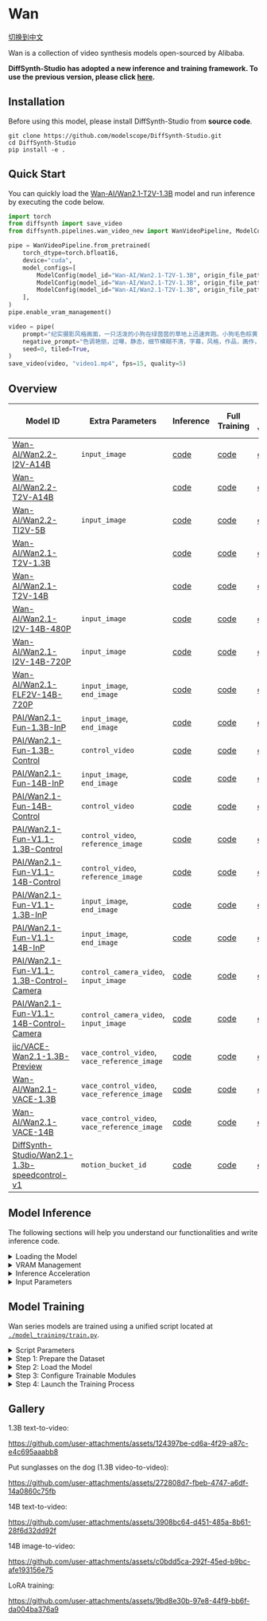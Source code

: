 # Wan

[切换到中文](./README_zh.md)

Wan is a collection of video synthesis models open-sourced by Alibaba.

**DiffSynth-Studio has adopted a new inference and training framework. To use the previous version, please click [here](https://github.com/modelscope/DiffSynth-Studio/tree/3edf3583b1f08944cee837b94d9f84d669c2729c).**

## Installation

Before using this model, please install DiffSynth-Studio from **source code**.

```shell
git clone https://github.com/modelscope/DiffSynth-Studio.git
cd DiffSynth-Studio
pip install -e .
```

## Quick Start

You can quickly load the [Wan-AI/Wan2.1-T2V-1.3B](https://www.modelscope.cn/models/Wan-AI/Wan2.1-T2V-1.3B) model and run inference by executing the code below.

```python
import torch
from diffsynth import save_video
from diffsynth.pipelines.wan_video_new import WanVideoPipeline, ModelConfig

pipe = WanVideoPipeline.from_pretrained(
    torch_dtype=torch.bfloat16,
    device="cuda",
    model_configs=[
        ModelConfig(model_id="Wan-AI/Wan2.1-T2V-1.3B", origin_file_pattern="diffusion_pytorch_model*.safetensors", offload_device="cpu"),
        ModelConfig(model_id="Wan-AI/Wan2.1-T2V-1.3B", origin_file_pattern="models_t5_umt5-xxl-enc-bf16.pth", offload_device="cpu"),
        ModelConfig(model_id="Wan-AI/Wan2.1-T2V-1.3B", origin_file_pattern="Wan2.1_VAE.pth", offload_device="cpu"),
    ],
)
pipe.enable_vram_management()

video = pipe(
    prompt="纪实摄影风格画面，一只活泼的小狗在绿茵茵的草地上迅速奔跑。小狗毛色棕黄，两只耳朵立起，神情专注而欢快。阳光洒在它身上，使得毛发看上去格外柔软而闪亮。背景是一片开阔的草地，偶尔点缀着几朵野花，远处隐约可见蓝天和几片白云。透视感鲜明，捕捉小狗奔跑时的动感和四周草地的生机。中景侧面移动视角。",
    negative_prompt="色调艳丽，过曝，静态，细节模糊不清，字幕，风格，作品，画作，画面，静止，整体发灰，最差质量，低质量，JPEG压缩残留，丑陋的，残缺的，多余的手指，画得不好的手部，画得不好的脸部，畸形的，毁容的，形态畸形的肢体，手指融合，静止不动的画面，杂乱的背景，三条腿，背景人很多，倒着走",
    seed=0, tiled=True,
)
save_video(video, "video1.mp4", fps=15, quality=5)
```

## Overview

| Model ID | Extra Parameters | Inference | Full Training | Full Training Validation | LoRA Training | LoRA Training Validation |
|-|-|-|-|-|-|-|
|[Wan-AI/Wan2.2-I2V-A14B](https://modelscope.cn/models/Wan-AI/Wan2.2-I2V-A14B)|`input_image`|[code](./model_inference/Wan2.2-I2V-A14B.py)|[code](./model_training/full/Wan2.2-I2V-A14B.sh)|[code](./model_training/validate_full/Wan2.2-I2V-A14B.py)|[code](./model_training/lora/Wan2.2-I2V-A14B.sh)|[code](./model_training/validate_lora/Wan2.2-I2V-A14B.py)|
|[Wan-AI/Wan2.2-T2V-A14B](https://modelscope.cn/models/Wan-AI/Wan2.2-T2V-A14B)||[code](./model_inference/Wan2.2-T2V-A14B.py)|[code](./model_training/full/Wan2.2-T2V-A14B.sh)|[code](./model_training/validate_full/Wan2.2-T2V-A14B.py)|[code](./model_training/lora/Wan2.2-T2V-A14B.sh)|[code](./model_training/validate_lora/Wan2.2-T2V-A14B.py)|
|[Wan-AI/Wan2.2-TI2V-5B](https://modelscope.cn/models/Wan-AI/Wan2.2-TI2V-5B)|`input_image`|[code](./model_inference/Wan2.2-TI2V-5B.py)|[code](./model_training/full/Wan2.2-TI2V-5B.sh)|[code](./model_training/validate_full/Wan2.2-TI2V-5B.py)|[code](./model_training/lora/Wan2.2-TI2V-5B.sh)|[code](./model_training/validate_lora/Wan2.2-TI2V-5B.py)|
|[Wan-AI/Wan2.1-T2V-1.3B](https://modelscope.cn/models/Wan-AI/Wan2.1-T2V-1.3B)||[code](./model_inference/Wan2.1-T2V-1.3B.py)|[code](./model_training/full/Wan2.1-T2V-1.3B.sh)|[code](./model_training/validate_full/Wan2.1-T2V-1.3B.py)|[code](./model_training/lora/Wan2.1-T2V-1.3B.sh)|[code](./model_training/validate_lora/Wan2.1-T2V-1.3B.py)|
|[Wan-AI/Wan2.1-T2V-14B](https://modelscope.cn/models/Wan-AI/Wan2.1-T2V-14B)||[code](./model_inference/Wan2.1-T2V-14B.py)|[code](./model_training/full/Wan2.1-T2V-14B.sh)|[code](./model_training/validate_full/Wan2.1-T2V-14B.py)|[code](./model_training/lora/Wan2.1-T2V-14B.sh)|[code](./model_training/validate_lora/Wan2.1-T2V-14B.py)|
|[Wan-AI/Wan2.1-I2V-14B-480P](https://modelscope.cn/models/Wan-AI/Wan2.1-I2V-14B-480P)|`input_image`|[code](./model_inference/Wan2.1-I2V-14B-480P.py)|[code](./model_training/full/Wan2.1-I2V-14B-480P.sh)|[code](./model_training/validate_full/Wan2.1-I2V-14B-480P.py)|[code](./model_training/lora/Wan2.1-I2V-14B-480P.sh)|[code](./model_training/validate_lora/Wan2.1-I2V-14B-480P.py)|
|[Wan-AI/Wan2.1-I2V-14B-720P](https://modelscope.cn/models/Wan-AI/Wan2.1-I2V-14B-720P)|`input_image`|[code](./model_inference/Wan2.1-I2V-14B-720P.py)|[code](./model_training/full/Wan2.1-I2V-14B-720P.sh)|[code](./model_training/validate_full/Wan2.1-I2V-14B-720P.py)|[code](./model_training/lora/Wan2.1-I2V-14B-720P.sh)|[code](./model_training/validate_lora/Wan2.1-I2V-14B-720P.py)|
|[Wan-AI/Wan2.1-FLF2V-14B-720P](https://modelscope.cn/models/Wan-AI/Wan2.1-FLF2V-14B-720P)|`input_image`, `end_image`|[code](./model_inference/Wan2.1-FLF2V-14B-720P.py)|[code](./model_training/full/Wan2.1-FLF2V-14B-720P.sh)|[code](./model_training/validate_full/Wan2.1-FLF2V-14B-720P.py)|[code](./model_training/lora/Wan2.1-FLF2V-14B-720P.sh)|[code](./model_training/validate_lora/Wan2.1-FLF2V-14B-720P.py)|
|[PAI/Wan2.1-Fun-1.3B-InP](https://modelscope.cn/models/PAI/Wan2.1-Fun-1.3B-InP)|`input_image`, `end_image`|[code](./model_inference/Wan2.1-Fun-1.3B-InP.py)|[code](./model_training/full/Wan2.1-Fun-1.3B-InP.sh)|[code](./model_training/validate_full/Wan2.1-Fun-1.3B-InP.py)|[code](./model_training/lora/Wan2.1-Fun-1.3B-InP.sh)|[code](./model_training/validate_lora/Wan2.1-Fun-1.3B-InP.py)|
|[PAI/Wan2.1-Fun-1.3B-Control](https://modelscope.cn/models/PAI/Wan2.1-Fun-1.3B-Control)|`control_video`|[code](./model_inference/Wan2.1-Fun-1.3B-Control.py)|[code](./model_training/full/Wan2.1-Fun-1.3B-Control.sh)|[code](./model_training/validate_full/Wan2.1-Fun-1.3B-Control.py)|[code](./model_training/lora/Wan2.1-Fun-1.3B-Control.sh)|[code](./model_training/validate_lora/Wan2.1-Fun-1.3B-Control.py)|
|[PAI/Wan2.1-Fun-14B-InP](https://modelscope.cn/models/PAI/Wan2.1-Fun-14B-InP)|`input_image`, `end_image`|[code](./model_inference/Wan2.1-Fun-14B-InP.py)|[code](./model_training/full/Wan2.1-Fun-14B-InP.sh)|[code](./model_training/validate_full/Wan2.1-Fun-14B-InP.py)|[code](./model_training/lora/Wan2.1-Fun-14B-InP.sh)|[code](./model_training/validate_lora/Wan2.1-Fun-14B-InP.py)|
|[PAI/Wan2.1-Fun-14B-Control](https://modelscope.cn/models/PAI/Wan2.1-Fun-14B-Control)|`control_video`|[code](./model_inference/Wan2.1-Fun-14B-Control.py)|[code](./model_training/full/Wan2.1-Fun-14B-Control.sh)|[code](./model_training/validate_full/Wan2.1-Fun-14B-Control.py)|[code](./model_training/lora/Wan2.1-Fun-14B-Control.sh)|[code](./model_training/validate_lora/Wan2.1-Fun-14B-Control.py)|
|[PAI/Wan2.1-Fun-V1.1-1.3B-Control](https://modelscope.cn/models/PAI/Wan2.1-Fun-V1.1-1.3B-Control)|`control_video`, `reference_image`|[code](./model_inference/Wan2.1-Fun-V1.1-1.3B-Control.py)|[code](./model_training/full/Wan2.1-Fun-V1.1-1.3B-Control.sh)|[code](./model_training/validate_full/Wan2.1-Fun-V1.1-1.3B-Control.py)|[code](./model_training/lora/Wan2.1-Fun-V1.1-1.3B-Control.sh)|[code](./model_training/validate_lora/Wan2.1-Fun-V1.1-1.3B-Control.py)|
|[PAI/Wan2.1-Fun-V1.1-14B-Control](https://modelscope.cn/models/PAI/Wan2.1-Fun-V1.1-14B-Control)|`control_video`, `reference_image`|[code](./model_inference/Wan2.1-Fun-V1.1-14B-Control.py)|[code](./model_training/full/Wan2.1-Fun-V1.1-14B-Control.sh)|[code](./model_training/validate_full/Wan2.1-Fun-V1.1-14B-Control.py)|[code](./model_training/lora/Wan2.1-Fun-V1.1-14B-Control.sh)|[code](./model_training/validate_lora/Wan2.1-Fun-V1.1-14B-Control.py)|
|[PAI/Wan2.1-Fun-V1.1-1.3B-InP](https://modelscope.cn/models/PAI/Wan2.1-Fun-V1.1-1.3B-InP)|`input_image`, `end_image`|[code](./model_inference/Wan2.1-Fun-V1.1-1.3B-InP.py)|[code](./model_training/full/Wan2.1-Fun-V1.1-1.3B-InP.sh)|[code](./model_training/validate_full/Wan2.1-Fun-V1.1-1.3B-InP.py)|[code](./model_training/lora/Wan2.1-Fun-V1.1-1.3B-InP.sh)|[code](./model_training/validate_lora/Wan2.1-Fun-V1.1-1.3B-InP.py)|
|[PAI/Wan2.1-Fun-V1.1-14B-InP](https://modelscope.cn/models/PAI/Wan2.1-Fun-V1.1-14B-InP)|`input_image`, `end_image`|[code](./model_inference/Wan2.1-Fun-V1.1-14B-InP.py)|[code](./model_training/full/Wan2.1-Fun-V1.1-14B-InP.sh)|[code](./model_training/validate_full/Wan2.1-Fun-V1.1-14B-InP.py)|[code](./model_training/lora/Wan2.1-Fun-V1.1-14B-InP.sh)|[code](./model_training/validate_lora/Wan2.1-Fun-V1.1-14B-InP.py)|
|[PAI/Wan2.1-Fun-V1.1-1.3B-Control-Camera](https://modelscope.cn/models/PAI/Wan2.1-Fun-V1.1-1.3B-Control-Camera)|`control_camera_video`, `input_image`|[code](./model_inference/Wan2.1-Fun-V1.1-1.3B-Control-Camera.py)|[code](./model_training/full/Wan2.1-Fun-V1.1-1.3B-Control-Camera.sh)|[code](./model_training/validate_full/Wan2.1-Fun-V1.1-1.3B-Control-Camera.py)|[code](./model_training/lora/Wan2.1-Fun-V1.1-1.3B-Control-Camera.sh)|[code](./model_training/validate_lora/Wan2.1-Fun-V1.1-1.3B-Control-Camera.py)|
|[PAI/Wan2.1-Fun-V1.1-14B-Control-Camera](https://modelscope.cn/models/PAI/Wan2.1-Fun-V1.1-14B-Control-Camera)|`control_camera_video`, `input_image`|[code](./model_inference/Wan2.1-Fun-V1.1-14B-Control-Camera.py)|[code](./model_training/full/Wan2.1-Fun-V1.1-14B-Control-Camera.sh)|[code](./model_training/validate_full/Wan2.1-Fun-V1.1-14B-Control-Camera.py)|[code](./model_training/lora/Wan2.1-Fun-V1.1-14B-Control-Camera.sh)|[code](./model_training/validate_lora/Wan2.1-Fun-V1.1-14B-Control-Camera.py)|
|[iic/VACE-Wan2.1-1.3B-Preview](https://modelscope.cn/models/iic/VACE-Wan2.1-1.3B-Preview)|`vace_control_video`, `vace_reference_image`|[code](./model_inference/Wan2.1-VACE-1.3B-Preview.py)|[code](./model_training/full/Wan2.1-VACE-1.3B-Preview.sh)|[code](./model_training/validate_full/Wan2.1-VACE-1.3B-Preview.py)|[code](./model_training/lora/Wan2.1-VACE-1.3B-Preview.sh)|[code](./model_training/validate_lora/Wan2.1-VACE-1.3B-Preview.py)|
|[Wan-AI/Wan2.1-VACE-1.3B](https://modelscope.cn/models/Wan-AI/Wan2.1-VACE-1.3B)|`vace_control_video`, `vace_reference_image`|[code](./model_inference/Wan2.1-VACE-1.3B.py)|[code](./model_training/full/Wan2.1-VACE-1.3B.sh)|[code](./model_training/validate_full/Wan2.1-VACE-1.3B.py)|[code](./model_training/lora/Wan2.1-VACE-1.3B.sh)|[code](./model_training/validate_lora/Wan2.1-VACE-1.3B.py)|
|[Wan-AI/Wan2.1-VACE-14B](https://modelscope.cn/models/Wan-AI/Wan2.1-VACE-14B)|`vace_control_video`, `vace_reference_image`|[code](./model_inference/Wan2.1-VACE-14B.py)|[code](./model_training/full/Wan2.1-VACE-14B.sh)|[code](./model_training/validate_full/Wan2.1-VACE-14B.py)|[code](./model_training/lora/Wan2.1-VACE-14B.sh)|[code](./model_training/validate_lora/Wan2.1-VACE-14B.py)|
|[DiffSynth-Studio/Wan2.1-1.3b-speedcontrol-v1](https://modelscope.cn/models/DiffSynth-Studio/Wan2.1-1.3b-speedcontrol-v1)|`motion_bucket_id`|[code](./model_inference/Wan2.1-1.3b-speedcontrol-v1.py)|[code](./model_training/full/Wan2.1-1.3b-speedcontrol-v1.sh)|[code](./model_training/validate_full/Wan2.1-1.3b-speedcontrol-v1.py)|[code](./model_training/lora/Wan2.1-1.3b-speedcontrol-v1.sh)|[code](./model_training/validate_lora/Wan2.1-1.3b-speedcontrol-v1.py)|


## Model Inference

The following sections will help you understand our functionalities and write inference code.

<details>

<summary>Loading the Model</summary>

The model is loaded using `from_pretrained`:

```python
import torch
from diffsynth.pipelines.wan_video_new import WanVideoPipeline, ModelConfig

pipe = WanVideoPipeline.from_pretrained(
    torch_dtype=torch.bfloat16,
    device="cuda",
    model_configs=[
        ModelConfig(model_id="Wan-AI/Wan2.1-T2V-1.3B", origin_file_pattern="diffusion_pytorch_model*.safetensors"),
        ModelConfig(model_id="Wan-AI/Wan2.1-T2V-1.3B", origin_file_pattern="models_t5_umt5-xxl-enc-bf16.pth"),
        ModelConfig(model_id="Wan-AI/Wan2.1-T2V-1.3B", origin_file_pattern="Wan2.1_VAE.pth"),
    ],
)
```

Here, `torch_dtype` and `device` specify the computation precision and device respectively. The `model_configs` can be used to configure model paths in various ways:

* Downloading the model from [ModelScope](https://modelscope.cn/) and loading it. In this case, both `model_id` and `origin_file_pattern` need to be specified, for example:

```python
ModelConfig(model_id="Wan-AI/Wan2.1-T2V-1.3B", origin_file_pattern="diffusion_pytorch_model*.safetensors")
```

* Loading the model from a local file path. In this case, the `path` parameter needs to be specified, for example:

```python
ModelConfig(path="models/Wan-AI/Wan2.1-T2V-1.3B/diffusion_pytorch_model.safetensors")
```

For models that are loaded from multiple files, simply use a list, for example:

```python
ModelConfig(path=[
    "models/Wan-AI/Wan2.1-T2V-14B/diffusion_pytorch_model-00001-of-00006.safetensors",
    "models/Wan-AI/Wan2.1-T2V-14B/diffusion_pytorch_model-00002-of-00006.safetensors",
    "models/Wan-AI/Wan2.1-T2V-14B/diffusion_pytorch_model-00003-of-00006.safetensors",
    "models/Wan-AI/Wan2.1-T2V-14B/diffusion_pytorch_model-00004-of-00006.safetensors",
    "models/Wan-AI/Wan2.1-T2V-14B/diffusion_pytorch_model-00005-of-00006.safetensors",
    "models/Wan-AI/Wan2.1-T2V-14B/diffusion_pytorch_model-00006-of-00006.safetensors",
])
```

The `ModelConfig` function provides additional parameters to control the behavior during model loading:

* `local_model_path`: Path where downloaded models are saved. Default value is `"./models"`.
* `skip_download`: Whether to skip downloading models. Default value is `False`. When your network cannot access [ModelScope](https://modelscope.cn/), manually download the necessary files and set this to `True`.

The `from_pretrained` function provides additional parameters to control the behavior during model loading:

* `tokenizer_config`: Path to the tokenizer of the Wan model. Default value is `ModelConfig(model_id="Wan-AI/Wan2.1-T2V-1.3B", origin_file_pattern="google/*")`.
* `redirect_common_files`: Whether to redirect duplicate model files. Default value is `True`. Since the Wan series models include multiple base models, some modules like text encoder are shared across these models. To avoid redundant downloads, we redirect the model paths.
* `use_usp`: Whether to enable Unified Sequence Parallel. Default value is `False`. Used for multi-GPU parallel inference.

</details>

<details>

<summary>VRAM Management</summary>

DiffSynth-Studio provides fine-grained VRAM management for the Wan model, allowing it to run on devices with limited VRAM. You can enable offloading functionality via the following code, which moves parts of the model to system memory on devices with limited VRAM:

```python
pipe = WanVideoPipeline.from_pretrained(
    torch_dtype=torch.bfloat16,
    device="cuda",
    model_configs=[
        ModelConfig(model_id="Wan-AI/Wan2.1-T2V-1.3B", origin_file_pattern="diffusion_pytorch_model*.safetensors", offload_device="cpu"),
        ModelConfig(model_id="Wan-AI/Wan2.1-T2V-1.3B", origin_file_pattern="models_t5_umt5-xxl-enc-bf16.pth", offload_device="cpu"),
        ModelConfig(model_id="Wan-AI/Wan2.1-T2V-1.3B", origin_file_pattern="Wan2.1_VAE.pth", offload_device="cpu"),
    ],
)
pipe.enable_vram_management()
```

FP8 quantization is also supported:

```python
pipe = WanVideoPipeline.from_pretrained(
    torch_dtype=torch.bfloat16,
    device="cuda",
    model_configs=[
        ModelConfig(model_id="Wan-AI/Wan2.1-T2V-1.3B", origin_file_pattern="diffusion_pytorch_model*.safetensors", offload_dtype=torch.float8_e4m3fn),
        ModelConfig(model_id="Wan-AI/Wan2.1-T2V-1.3B", origin_file_pattern="models_t5_umt5-xxl-enc-bf16.pth", offload_dtype=torch.float8_e4m3fn),
        ModelConfig(model_id="Wan-AI/Wan2.1-T2V-1.3B", origin_file_pattern="Wan2.1_VAE.pth", offload_dtype=torch.float8_e4m3fn),
    ],
)
pipe.enable_vram_management()
```

Both FP8 quantization and offloading can be enabled simultaneously:

```python
pipe = WanVideoPipeline.from_pretrained(
    torch_dtype=torch.bfloat16,
    device="cuda",
    model_configs=[
        ModelConfig(model_id="Wan-AI/Wan2.1-T2V-1.3B", origin_file_pattern="diffusion_pytorch_model*.safetensors", offload_device="cpu", offload_dtype=torch.float8_e4m3fn),
        ModelConfig(model_id="Wan-AI/Wan2.1-T2V-1.3B", origin_file_pattern="models_t5_umt5-xxl-enc-bf16.pth", offload_device="cpu", offload_dtype=torch.float8_e4m3fn),
        ModelConfig(model_id="Wan-AI/Wan2.1-T2V-1.3B", origin_file_pattern="Wan2.1_VAE.pth", offload_device="cpu", offload_dtype=torch.float8_e4m3fn),
    ],
)
pipe.enable_vram_management()
```

FP8 quantization significantly reduces VRAM usage but does not accelerate computations. Some models may experience issues such as blurry, torn, or distorted outputs due to insufficient precision when using FP8 quantization. Use FP8 quantization with caution.

After enabling VRAM management, the framework will automatically decide the VRAM strategy based on available GPU memory. The `enable_vram_management` function has the following parameters to manually control the VRAM strategy:

* `vram_limit`: VRAM usage limit in GB. By default, it uses all free VRAM on the device. Note that this is not an absolute limit. If the set VRAM is not enough but more VRAM is actually available, the model will run with minimal VRAM usage. Setting it to 0 achieves the theoretical minimum VRAM usage.
* `vram_buffer`: VRAM buffer size in GB. Default is 0.5GB. A buffer is needed because larger neural network layers may use more VRAM than expected during loading. The optimal value is the VRAM used by the largest layer in the model.
* `num_persistent_param_in_dit`: Number of parameters in the DiT model that stay in VRAM. Default is no limit. We plan to remove this parameter in the future. Do not rely on it.

</details>

<details>

<summary>Inference Acceleration</summary>

Wan supports multiple acceleration techniques, including:

* **Efficient attention implementations**: If any of these attention implementations are installed in your Python environment, they will be automatically enabled in the following priority:
    * [Flash Attention 3](https://github.com/Dao-AILab/flash-attention)  
    * [Flash Attention 2](https://github.com/Dao-AILab/flash-attention)  
    * [Sage Attention](https://github.com/thu-ml/SageAttention)  
    * [torch SDPA](https://pytorch.org/docs/stable/generated/torch.nn.functional.scaled_dot_product_attention.html)   (default setting; we recommend installing `torch>=2.5.0`)
* **Unified Sequence Parallel**: Sequence parallelism based on [xDiT](https://github.com/xdit-project/xDiT). Please refer to [this example](./acceleration/unified_sequence_parallel.py), and run it using the command: 

```shell
pip install "xfuser[flash-attn]>=0.4.3"
torchrun --standalone --nproc_per_node=8 examples/wanvideo/acceleration/unified_sequence_parallel.py
```

* **TeaCache**: Acceleration technique [TeaCache](https://github.com/ali-vilab/TeaCache). Please refer to [this example](./acceleration/teacache.py).

</details>


<details>

<summary>Input Parameters</summary>

The pipeline accepts the following input parameters during inference:

* `prompt`: Prompt describing the content to appear in the video.
* `negative_prompt`: Negative prompt describing content that should not appear in the video. Default is `""`.
* `input_image`: Input image, applicable for image-to-video models such as [`Wan-AI/Wan2.1-I2V-14B-480P`](https://modelscope.cn/models/Wan-AI/Wan2.1-I2V-14B-480P) and [`PAI/Wan2.1-Fun-1.3B-InP`](https://modelscope.cn/models/PAI/Wan2.1-Fun-1.3B-InP), as well as first-and-last-frame models like [`Wan-AI/Wan2.1-FLF2V-14B-720P`](Wan-AI/Wan2.1-FLF2V-14B-720P).
* `end_image`: End frame, applicable for first-and-last-frame models such as [`Wan-AI/Wan2.1-FLF2V-14B-720P`](Wan-AI/Wan2.1-FLF2V-14B-720P).
* `input_video`: Input video used for video-to-video generation. Applicable to any Wan series model and must be used together with `denoising_strength`.
* `denoising_strength`: Denoising strength in range [0, 1]. A smaller value results in a video closer to `input_video`.
* `control_video`: Control video, applicable to Wan models with control capabilities such as [`PAI/Wan2.1-Fun-1.3B-Control`](https://modelscope.cn/models/PAI/Wan2.1-Fun-1.3B-Control).  
* `reference_image`: Reference image, applicable to Wan models supporting reference images such as [`PAI/Wan2.1-Fun-V1.1-1.3B-Control`](https://modelscope.cn/models/PAI/Wan2.1-Fun-V1.1-1.3B-Control).  
* `camera_control_direction`: Camera control direction, optional values are "Left", "Right", "Up", "Down", "LeftUp", "LeftDown", "RightUp", "RightDown". Applicable to Camera-Control models, such as [PAI/Wan2.1-Fun-V1.1-14B-Control-Camera](https://www.modelscope.cn/models/PAI/Wan2.1-Fun-V1.1-14B-Control-Camera).  
* `camera_control_speed`: Camera control speed. Applicable to Camera-Control models, such as [PAI/Wan2.1-Fun-V1.1-14B-Control-Camera](https://www.modelscope.cn/models/PAI/Wan2.1-Fun-V1.1-14B-Control-Camera).  
* `camera_control_origin`: Origin coordinate of the camera control sequence. Please refer to the [original paper](https://arxiv.org/pdf/2404.02101) for proper configuration. Applicable to Camera-Control models, such as [PAI/Wan2.1-Fun-V1.1-14B-Control-Camera](https://www.modelscope.cn/models/PAI/Wan2.1-Fun-V1.1-14B-Control-Camera).
* `vace_video`: Input video for VACE models, applicable to the VACE series such as [`iic/VACE-Wan2.1-1.3B-Preview`](https://modelscope.cn/models/iic/VACE-Wan2.1-1.3B-Preview).  
* `vace_video_mask`: Mask video for VACE models, applicable to the VACE series such as [`iic/VACE-Wan2.1-1.3B-Preview`](https://modelscope.cn/models/iic/VACE-Wan2.1-1.3B-Preview).  
* `vace_reference_image`: Reference image for VACE models, applicable to the VACE series such as [`iic/VACE-Wan2.1-1.3B-Preview`](https://modelscope.cn/models/iic/VACE-Wan2.1-1.3B-Preview).  
* `vace_scale`: Influence of the VACE model on the base model, default is 1. Higher values increase control strength but may lead to visual artifacts or breakdowns.
* `seed`: Random seed. Default is `None`, meaning fully random.
* `rand_device`: Device used to generate random Gaussian noise matrix. Default is `"cpu"`. When set to `"cuda"`, different GPUs may produce different generation results.
* `height`: Frame height, default is 480. Must be a multiple of 16; if not, it will be rounded up.
* `width`: Frame width, default is 832. Must be a multiple of 16; if not, it will be rounded up.
* `num_frames`: Number of frames, default is 81. Must be a multiple of 4 plus 1; if not, it will be rounded up, minimum is 1.
* `cfg_scale`: Classifier-free guidance scale, default is 5. Higher values increase adherence to the prompt but may cause visual artifacts.
* `cfg_merge`: Whether to merge both sides of classifier-free guidance for unified inference. Default is `False`. This parameter currently only works for basic text-to-video and image-to-video models.
* `switch_DiT_boundary`: The time point for switching between DiT models. Default value is 0.875. This parameter only takes effect for mixed models with multiple DiTs, for example, [Wan-AI/Wan2.2-I2V-A14B](https://modelscope.cn/models/Wan-AI/Wan2.2-I2V-A14B).
* `num_inference_steps`: Number of inference steps, default is 50.
* `sigma_shift`: Parameter from Rectified Flow theory, default is 5. Higher values make the model stay longer at the initial denoising stage. Increasing this may improve video quality but may also cause inconsistency between generated videos and training data due to deviation from training behavior.
* `motion_bucket_id`: Motion intensity, range [0, 100], applicable to motion control modules such as [`DiffSynth-Studio/Wan2.1-1.3b-speedcontrol-v1`](https://modelscope.cn/models/DiffSynth-Studio/Wan2.1-1.3b-speedcontrol-v1). Larger values indicate more intense motion.  
* `tiled`: Whether to enable tiled VAE inference, default is `False`. Setting to `True` significantly reduces VRAM usage during VAE encoding/decoding but introduces small errors and slightly increases inference time.
* `tile_size`: Tile size during VAE encoding/decoding, default is (30, 52), only effective when `tiled=True`.
* `tile_stride`: Stride of tiles during VAE encoding/decoding, default is (15, 26), only effective when `tiled=True`. Must be less than or equal to `tile_size`.
* `sliding_window_size`: Sliding window size for DiT part. Experimental feature, effects are unstable.
* `sliding_window_stride`: Sliding window stride for DiT part. Experimental feature, effects are unstable.
* `tea_cache_l1_thresh`: Threshold for TeaCache. Larger values result in faster speed but lower quality. Note that after enabling TeaCache, the inference speed is not uniform, so the remaining time shown on the progress bar becomes inaccurate.
* `tea_cache_model_id`: TeaCache parameter template, options include `"Wan2.1-T2V-1.3B"`, `"Wan2.1-T2V-14B"`, `"Wan2.1-I2V-14B-480P"`, `"Wan2.1-I2V-14B-720P"`.
* `progress_bar_cmd`: Progress bar implementation, default is `tqdm.tqdm`. You can set it to `lambda x:x` to disable the progress bar.

</details>

## Model Training

Wan series models are trained using a unified script located at [`./model_training/train.py`](./model_training/train.py).

<details>

<summary>Script Parameters</summary>

The script includes the following parameters:

* Dataset
  * `--dataset_base_path`: Base path of the dataset.
  * `--dataset_metadata_path`: Path to the metadata file of the dataset.
  * `--height`: Height of images or videos. Leave `height` and `width` empty to enable dynamic resolution.
  * `--width`: Width of images or videos. Leave `height` and `width` empty to enable dynamic resolution.
  * `--num_frames`: Number of frames per video. Frames are sampled from the video prefix.
  * `--data_file_keys`: Data file keys in the metadata. Comma-separated.
  * `--dataset_repeat`: Number of times to repeat the dataset per epoch.
  * `--dataset_num_workers`: Number of workers for data loading.
* Models
  * `--model_paths`: Paths to load models. In JSON format.
  * `--model_id_with_origin_paths`: Model ID with origin paths, e.g., Wan-AI/Wan2.1-T2V-1.3B:diffusion_pytorch_model*.safetensors. Comma-separated.
  * `--max_timestep_boundary`: Maximum value of the timestep interval, ranging from 0 to 1. Default is 1. This needs to be manually set only when training mixed models with multiple DiTs, for example, [Wan-AI/Wan2.2-I2V-A14B](https://modelscope.cn/models/Wan-AI/Wan2.2-I2V-A14B).
  * `--min_timestep_boundary`: Minimum value of the timestep interval, ranging from 0 to 1. Default is 1. This needs to be manually set only when training mixed models with multiple DiTs, for example, [Wan-AI/Wan2.2-I2V-A14B](https://modelscope.cn/models/Wan-AI/Wan2.2-I2V-A14B).
* Training
  * `--learning_rate`: Learning rate.
  * `--weight_decay`: Weight decay.
  * `--num_epochs`: Number of epochs.
  * `--output_path`: Output save path.
  * `--remove_prefix_in_ckpt`: Remove prefix in ckpt.
  * `--save_steps`: Number of checkpoint saving invervals. If None, checkpoints will be saved every epoch.
  * `--find_unused_parameters`: Whether to find unused parameters in DDP.
* Trainable Modules
  * `--trainable_models`: Models to train, e.g., dit, vae, text_encoder.
  * `--lora_base_model`: Which model LoRA is added to.
  * `--lora_target_modules`: Which layers LoRA is added to.
  * `--lora_rank`: Rank of LoRA.
  * `--lora_checkpoint`: Path to the LoRA checkpoint. If provided, LoRA will be loaded from this checkpoint.
* Extra Inputs
  * `--extra_inputs`: Additional model inputs, comma-separated.
* VRAM Management
  * `--use_gradient_checkpointing_offload`: Whether to offload gradient checkpointing to CPU memory.

Additionally, the training framework is built upon [`accelerate`](https://huggingface.co/docs/accelerate/index). Before starting training, run `accelerate config` to configure GPU-related parameters. For certain training scripts (e.g., full fine-tuning of 14B models), we provide recommended `accelerate` configuration files, which can be found in the corresponding training scripts.

</details>


<details>

<summary>Step 1: Prepare the Dataset</summary>

The dataset consists of a series of files. We recommend organizing your dataset as follows:

```
data/example_video_dataset/
├── metadata.csv
├── video1.mp4
└── video2.mp4
```

Here, `video1.mp4` and `video2.mp4` are training video files, and `metadata.csv` is the metadata list, for example:

```
video,prompt
video1.mp4,"from sunset to night, a small town, light, house, river"
video2.mp4,"a dog is running"
```

We have prepared a sample video dataset to help you test. You can download it using the following command:

```shell
modelscope download --dataset DiffSynth-Studio/example_video_dataset --local_dir ./data/example_video_dataset
```

The dataset supports mixed training of videos and images. Supported video formats include `"mp4", "avi", "mov", "wmv", "mkv", "flv", "webm"`, and supported image formats include `"jpg", "jpeg", "png", "webp"`.

The resolution of videos can be controlled via script parameters `--height`, `--width`, and `--num_frames`. For each video, the first `num_frames` frames will be used for training; therefore, an error will occur if the video length is less than `num_frames`. Image files will be treated as single-frame videos. When both `--height` and `--width` are left empty, dynamic resolution will be enabled, meaning training will use the actual resolution of each video or image in the dataset.

**We strongly recommend using fixed-resolution training and avoiding mixing images and videos in the same dataset due to load balancing issues in multi-GPU training.**

When the model requires additional inputs, such as the `control_video` needed by control-capable models like [`PAI/Wan2.1-Fun-1.3B-Control`](https://modelscope.cn/models/PAI/Wan2.1-Fun-1.3B-Control), please add corresponding columns in the metadata file, for example:

```
video,prompt,control_video
video1.mp4,"from sunset to night, a small town, light, house, river",video1_softedge.mp4
```

If additional inputs contain video or image files, their column names need to be specified in the `--data_file_keys` parameter. The default value of this parameter is `"image,video"`, meaning it parses columns named `image` and `video`. You can extend this list based on the additional input requirements, for example: `--data_file_keys "image,video,control_video"`, and also enable `--input_contains_control_video`.

</details>


<details>

<summary>Step 2: Load the Model</summary>

Similar to the model loading logic during inference, you can configure the model to be loaded directly via its model ID. For instance, during inference we load the model using:

```python
model_configs=[
    ModelConfig(model_id="Wan-AI/Wan2.1-T2V-14B", origin_file_pattern="diffusion_pytorch_model*.safetensors"),
    ModelConfig(model_id="Wan-AI/Wan2.1-T2V-14B", origin_file_pattern="models_t5_umt5-xxl-enc-bf16.pth"),
    ModelConfig(model_id="Wan-AI/Wan2.1-T2V-14B", origin_file_pattern="Wan2.1_VAE.pth"),
]
```

During training, simply use the following parameter to load the corresponding model:

```shell
--model_id_with_origin_paths "Wan-AI/Wan2.1-T2V-1.3B:diffusion_pytorch_model*.safetensors,Wan-AI/Wan2.1-T2V-1.3B:models_t5_umt5-xxl-enc-bf16.pth,Wan-AI/Wan2.1-T2V-1.3B:Wan2.1_VAE.pth"
```

If you want to load the model from local files, for example during inference:

```python
model_configs=[
    ModelConfig(path=[
        "models/Wan-AI/Wan2.1-T2V-14B/diffusion_pytorch_model-00001-of-00006.safetensors",
        "models/Wan-AI/Wan2.1-T2V-14B/diffusion_pytorch_model-00002-of-00006.safetensors",
        "models/Wan-AI/Wan2.1-T2V-14B/diffusion_pytorch_model-00003-of-00006.safetensors",
        "models/Wan-AI/Wan2.1-T2V-14B/diffusion_pytorch_model-00004-of-00006.safetensors",
        "models/Wan-AI/Wan2.1-T2V-14B/diffusion_pytorch_model-00005-of-00006.safetensors",
        "models/Wan-AI/Wan2.1-T2V-14B/diffusion_pytorch_model-00006-of-00006.safetensors",
    ]),
    ModelConfig(path="models/Wan-AI/Wan2.1-T2V-14B/models_t5_umt5-xxl-enc-bf16.pth"),
    ModelConfig(path="models/Wan-AI/Wan2.1-T2V-14B/Wan2.1_VAE.pth"),
]
```

Then during training, set the parameter as:

```shell
--model_paths '[
    [
        "models/Wan-AI/Wan2.1-T2V-14B/diffusion_pytorch_model-00001-of-00006.safetensors",
        "models/Wan-AI/Wan2.1-T2V-14B/diffusion_pytorch_model-00002-of-00006.safetensors",
        "models/Wan-AI/Wan2.1-T2V-14B/diffusion_pytorch_model-00003-of-00006.safetensors",
        "models/Wan-AI/Wan2.1-T2V-14B/diffusion_pytorch_model-00004-of-00006.safetensors",
        "models/Wan-AI/Wan2.1-T2V-14B/diffusion_pytorch_model-00005-of-00006.safetensors",
        "models/Wan-AI/Wan2.1-T2V-14B/diffusion_pytorch_model-00006-of-00006.safetensors"
    ],
    "models/Wan-AI/Wan2.1-T2V-14B/models_t5_umt5-xxl-enc-bf16.pth",
    "models/Wan-AI/Wan2.1-T2V-14B/Wan2.1_VAE.pth"
]' \
```

</details>


<details>

<summary>Step 3: Configure Trainable Modules</summary>

The training framework supports full fine-tuning of base models or LoRA-based training. Here are some examples:

* Full fine-tuning of the DiT module: `--trainable_models dit`
* Training a LoRA model for the DiT module: `--lora_base_model dit --lora_target_modules "q,k,v,o,ffn.0,ffn.2" --lora_rank 32`
* Training both a LoRA model for DiT and the Motion Controller (yes, you can train such advanced structures): `--trainable_models motion_controller --lora_base_model dit --lora_target_modules "q,k,v,o,ffn.0,ffn.2" --lora_rank 32`

Additionally, since multiple modules (text encoder, dit, vae) are loaded in the training script, you need to remove prefixes when saving model files. For example, when fully fine-tuning the DiT module or training a LoRA version of DiT, please set `--remove_prefix_in_ckpt pipe.dit.`

</details>


<details>

<summary>Step 4: Launch the Training Process</summary>

We have prepared training commands for each model. Please refer to the table at the beginning of this document.

Note that full fine-tuning of the 14B model requires 8 GPUs, each with at least 80GB VRAM. During full fine-tuning of these 14B models, you must install `deepspeed` (`pip install deepspeed`). We have provided recommended [configuration files](./model_training/full/accelerate_config_14B.yaml), which will be loaded automatically in the corresponding training scripts. These scripts have been tested on 8*A100.

The default video resolution in the training script is `480*832*81`. Increasing the resolution may cause out-of-memory errors. To reduce VRAM usage, add the parameter `--use_gradient_checkpointing_offload`.

</details>

## Gallery

1.3B text-to-video:

https://github.com/user-attachments/assets/124397be-cd6a-4f29-a87c-e4c695aaabb8

Put sunglasses on the dog (1.3B video-to-video):

https://github.com/user-attachments/assets/272808d7-fbeb-4747-a6df-14a0860c75fb

14B text-to-video:

https://github.com/user-attachments/assets/3908bc64-d451-485a-8b61-28f6d32dd92f

14B image-to-video:

https://github.com/user-attachments/assets/c0bdd5ca-292f-45ed-b9bc-afe193156e75

LoRA training:

https://github.com/user-attachments/assets/9bd8e30b-97e8-44f9-bb6f-da004ba376a9
